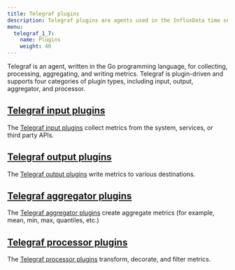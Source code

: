 ```yaml
---
title: Telegraf plugins
description: Telegraf plugins are agents used in the InfluxData time series platform for collecting, processing, aggregating, and writing metrics from time series data on the InfluxDB time series database and other popular databases and applications.
menu:
  telegraf_1_7:
    name: Plugins
    weight: 40
---
```


Telegraf is an agent, written in the Go programming language, for collecting, processing, aggregating, and writing metrics. Telegraf is plugin-driven and supports four categories of plugin types, including input, output, aggregator, and processor.


## [Telegraf input plugins](/telegraf/v1.7/plugins/inputs/)

The [Telegraf input plugins](/telegraf/v1.7/plugins/inputs/) collect metrics from the system, services, or third party APIs.

## [Telegraf output plugins](/telegraf/v1.7/plugins/outputs/)

The [Telegraf output plugins](/telegraf/v1.7/plugins/outputs/) write metrics to various destinations.

## [Telegraf aggregator plugins](/telegraf/v1.7/plugins/aggregators/)

The [Telegraf aggregator plugins](/telegraf/v1.7/plugins/aggregators/) create aggregate metrics (for example, mean, min, max, quantiles, etc.)

## [Telegraf processor plugins](/telegraf/v1.7/plugins/processors/)

The [Telegraf processor plugins](/telegraf/v1.7/plugins/processors/) transform, decorate, and filter metrics.
